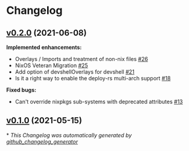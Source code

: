 # Changelog

## [v0.2.0](https://github.com/divnix/digga/tree/v0.2.0) (2021-06-08)

**Implemented enhancements:**

- Overlays / Imports and treatment of non-nix files [\#26](https://github.com/divnix/digga/issues/26)
- NixOS Veteran Migration [\#25](https://github.com/divnix/digga/issues/25)
- Add option of devshellOverlays for devshell [\#21](https://github.com/divnix/digga/issues/21)
- Is it a right way to enable the deploy-rs multi-arch support [\#18](https://github.com/divnix/digga/issues/18)

**Fixed bugs:**

- Can't override nixpkgs sub-systems with deprecated attributes [\#13](https://github.com/divnix/digga/issues/13)

## [v0.1.0](https://github.com/divnix/digga/tree/v0.1.0) (2021-05-15)



\* *This Changelog was automatically generated by [github_changelog_generator](https://github.com/github-changelog-generator/github-changelog-generator)*
